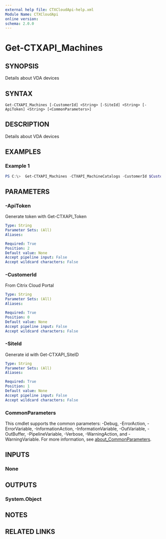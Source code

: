 ```yaml
---
external help file: CTXCloudApi-help.xml
Module Name: CTXCloudApi
online version:
schema: 2.0.0
---
```


# Get-CTXAPI_Machines

## SYNOPSIS
Details about VDA devices
## SYNTAX

```
Get-CTXAPI_Machines [-CustomerId] <String> [-SiteId] <String> [-ApiToken] <String> [<CommonParameters>]
```

## DESCRIPTION
Details about VDA devices

## EXAMPLES

### Example 1
```powershell
PS C:\>  Get-CTXAPI_Machines -CTXAPI_MachineCatalogs -CustomerId $CustomerId -SiteId $SiteID -ApiToken $ApiToken
```


## PARAMETERS

### -ApiToken
 Generate token with Get-CTXAPI_Token

```yaml
Type: String
Parameter Sets: (All)
Aliases:

Required: True
Position: 2
Default value: None
Accept pipeline input: False
Accept wildcard characters: False
```

### -CustomerId
 From Citrix Cloud Portal

```yaml
Type: String
Parameter Sets: (All)
Aliases:

Required: True
Position: 0
Default value: None
Accept pipeline input: False
Accept wildcard characters: False
```

### -SiteId
 Generate id with Get-CTXAPI_SiteID

```yaml
Type: String
Parameter Sets: (All)
Aliases:

Required: True
Position: 1
Default value: None
Accept pipeline input: False
Accept wildcard characters: False
```

### CommonParameters
This cmdlet supports the common parameters: -Debug, -ErrorAction, -ErrorVariable, -InformationAction, -InformationVariable, -OutVariable, -OutBuffer, -PipelineVariable, -Verbose, -WarningAction, and -WarningVariable. For more information, see [about_CommonParameters](http://go.microsoft.com/fwlink/?LinkID=113216).

## INPUTS

### None

## OUTPUTS

### System.Object
## NOTES

## RELATED LINKS
